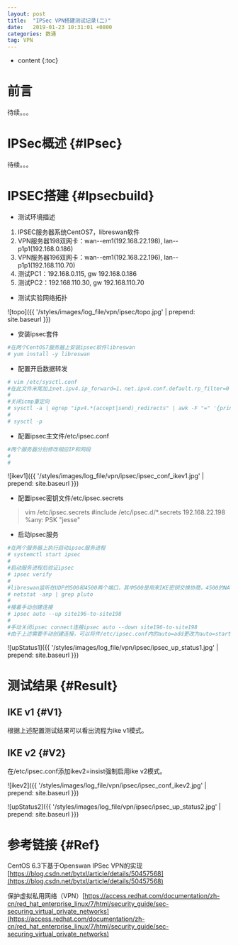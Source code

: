 ```yaml
---
layout: post
title:  "IPSec VPN搭建测试记录(二)"
date:   2019-01-23 10:31:01 +0800
categories: 数通
tag: VPN
---
```


* content
{:toc}


前言
====================================
待续。。。

IPSec概述                                                    {#IPsec}
====================================
待续。。。

IPSEC搭建                                                    {#Ipsecbuild}
====================================
+ 测试环境描述
1. IPSEC服务器系统CentOS7，libreswan软件
2. VPN服务器198双网卡：wan--em1(192.168.22.198), lan--p1p1(192.168.0.186)
3. VPN服务器196双网卡：wan--em1(192.168.22.196), lan--p1p1(192.168.110.70)
4. 测试PC1：192.168.0.115, gw 192.168.0.186
5. 测试PC2：192.168.110.30, gw 192.168.110.70
+ 测试实验网络拓扑

![topo]({{ '/styles/images/log_file/vpn/ipsec/topo.jpg' | prepend: site.baseurl  }})

+ 安装ipsec套件
```bash
#在两个CentOS7服务器上安装ipsec软件libreswan
# yum install -y libreswan
```

+ 配置开启数据转发
```bash
# vim /etc/sysctl.conf
#在此文件末尾加上net.ipv4.ip_forward=1，net.ipv4.conf.default.rp_filter=0
#
#关闭icmp重定向
# sysctl -a | egrep "ipv4.*(accept|send)_redirects" | awk -F "=" '{print$1"= 0"}' >> /etc/sysctl.conf
#
# sysctl -p
```

+ 配置ipsec主文件/etc/ipsec.conf
```bash
#两个服务器分别修改相应IP和网段
#
#
```
![ikev1]({{ '/styles/images/log_file/vpn/ipsec/ipsec_conf_ikev1.jpg' | prepend: site.baseurl  }})

+ 配置ipsec密钥文件/etc/ipsec.secrets
> vim /etc/ipsec.secrets
> #include /etc/ipsec.d/*.secrets
> 192.168.22.198  %any:   PSK "jesse"

+ 启动ipsec服务
```bash
#在两个服务器上执行启动ipsec服务进程
# systemctl start ipsec
#
#启动服务进程后验证ipsec
# ipsec verify
#
#libreswan监听在UDP的500和4500两个端口，其中500是用来IKE密钥交换协商，4500的NAT-T是nat穿透的
# netstat -anp | grep pluto
#
#接着手动创建连接
# ipsec auto --up site196-to-site198
#
#手动关闭ipsec connect连接ipsec auto --down site196-to-site198
#由于上述需要手动创建连接，可以将件/etc/ipsec.conf内的auto=add更改为auto=start则可启动ipsec时就可自动进行连接。
```
![upStatus1]({{ '/styles/images/log_file/vpn/ipsec/ipsec_up_status1.jpg' | prepend: site.baseurl  }})

测试结果                                                    {#Result}
====================================

IKE v1                                                    {#V1}
------------------------------------

根据上述配置测试结果可以看出流程为ike v1模式。

IKE v2                                                    {#V2}
------------------------------------

在/etc/ipsec.conf添加ikev2=insist强制启用ike v2模式。

![ikev2]({{ '/styles/images/log_file/vpn/ipsec/ipsec_conf_ikev2.jpg' | prepend: site.baseurl  }})

![upStatus2]({{ '/styles/images/log_file/vpn/ipsec/ipsec_up_status2.jpg' | prepend: site.baseurl  }})

参考链接                                                    {#Ref}
====================================
CentOS 6.3下基于Openswan IPSec VPN的实现[https://blog.csdn.net/bytxl/article/details/50457568](https://blog.csdn.net/bytxl/article/details/50457568)

保护虚拟私用网络（VPN）[https://access.redhat.com/documentation/zh-cn/red_hat_enterprise_linux/7/html/security_guide/sec-securing_virtual_private_networks](https://access.redhat.com/documentation/zh-cn/red_hat_enterprise_linux/7/html/security_guide/sec-securing_virtual_private_networks)
